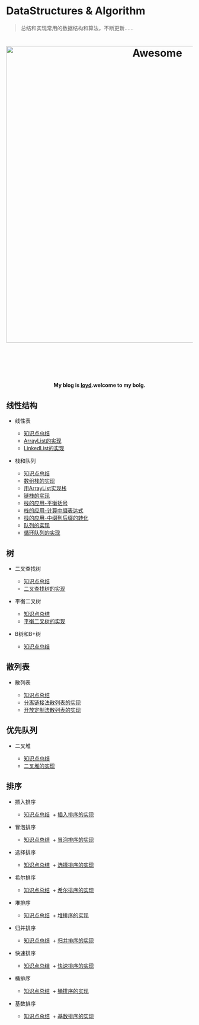 # DataStructures & Algorithm 

> 总结和实现常用的数据结构和算法，不断更新......

<h1 align="center">
	<img width="800" src="https://timgsa.baidu.com/timg?image&quality=80&size=b9999_10000&sec=1501735744257&di=5bd85ef8be8f093387059a6d5ade077e&imgtype=0&src=http%3A%2F%2Fpic.0513.org%2Fforum%2F201603%2F14%2F173348bhll7ezpluvoiona.jpeg" alt="Awesome">
	<br>
	<br>
</h1>

<br>
<br>

<h4 align="center">My blog is <a href="http://loyd.tech">loyd</a>.welcome to my bolg.</h4>


## 线性结构

+ 线性表 

  + [知识点总结](http://loyd.tech/2017/06/17/%E7%BA%BF%E6%80%A7%E8%A1%A8/) 
  + [ArrayList的实现](https://github.com/LoydC/DataStructures/blob/master/DataStructures/src/tech/loyd/ds/list/MyArrayList.java)
  + [LinkedList的实现](https://github.com/LoydC/DataStructures/blob/master/DataStructures/src/tech/loyd/ds/list/MyLinkedList.java)
  
+ 栈和队列

  + [知识点总结](http://loyd.tech/2017/06/25/%E6%A0%88%E5%92%8C%E9%98%9F%E5%88%97/) 
  + [数组栈的实现](https://github.com/LoydC/DataStructures/blob/master/DataStructures/src/tech/loyd/ds/stack/ArrayStack.java)
  + [用ArrayList实现栈](https://github.com/LoydC/DataStructures/blob/master/DataStructures/src/tech/loyd/ds/stack/ArrayStack2.java)
  + [链栈的实现](https://github.com/LoydC/DataStructures/blob/master/DataStructures/src/tech/loyd/ds/stack/LinkStack.java)
  + [栈的应用-平衡括号](https://github.com/LoydC/DataStructures/blob/master/DataStructures/src/tech/loyd/ds/stack/BalanceBrackets.java)
  + [栈的应用-计算中缀表达式](https://github.com/LoydC/DataStructures/blob/master/DataStructures/src/tech/loyd/ds/stack/CalPostfix.java)
  + [栈的应用-中缀到后缀的转化](https://github.com/LoydC/DataStructures/blob/master/DataStructures/src/tech/loyd/ds/stack/ConvertInfixToPostfix.java)
  + [队列的实现](https://github.com/LoydC/DataStructures/blob/master/DataStructures/src/tech/loyd/ds/queue/LinkQueue.java)
  + [循环队列的实现](https://github.com/LoydC/DataStructures/blob/master/DataStructures/src/tech/loyd/ds/queue/LoopQueue.java)


## 树

+ 二叉查找树

  + [知识点总结](http://loyd.tech/2017/07/24/%E4%BA%8C%E5%8F%89%E6%9F%A5%E6%89%BE%E6%A0%91/) 
  + [二叉查找树的实现](https://github.com/LoydC/DataStructures/blob/master/DataStructures/src/tech/loyd/ds/tree/BinarySearchTree.java)

+ 平衡二叉树

  + [知识点总结](http://loyd.tech/2017/07/25/%E5%B9%B3%E8%A1%A1%E4%BA%8C%E5%8F%89%E6%A0%91/) 
  + [平衡二叉树的实现](https://github.com/LoydC/DataStructures/blob/master/DataStructures/src/tech/loyd/ds/tree/AvlTree.java)


+ B树和B+树

  + [知识点总结](http://loyd.tech/2017/07/31/B%E6%A0%91%E5%92%8CB+%E6%A0%91/) 
 

## 散列表

+ 散列表 

  + [知识点总结](http://loyd.tech/2017/08/01/%E6%95%A3%E5%88%97%E8%A1%A8/) 
  + [分离链接法散列表的实现](https://github.com/LoydC/DataStructures/blob/master/DataStructures/src/tech/loyd/ds/hashtable/SeparateChainingHashTable.java)
  + [开放定制法散列表的实现](https://github.com/LoydC/DataStructures/blob/master/DataStructures/src/tech/loyd/ds/hashtable/QuadraticProbingHashTable.java)


## 优先队列

+ 二叉堆

  + [知识点总结](http://loyd.tech/2017/08/01/%E4%BA%8C%E5%8F%89%E5%A0%86/) 
  + [二叉堆的实现](https://github.com/LoydC/DataStructures/blob/master/DataStructures/src/tech/loyd/ds/heap/BinaryHeap.java)
 


## 排序

+ 插入排序

  + [知识点总结](http://loyd.tech/2017/07/03/%E6%8F%92%E5%85%A5%E6%8E%92%E5%BA%8F/) 
  + [插入排序的实现](https://github.com/LoydC/DataStructures/blob/master/DataStructures/src/tech/loyd/algorithm/sort/InsertionSort.java)
  
+ 冒泡排序

  + [知识点总结](http://loyd.tech/2017/07/01/%E5%86%92%E6%B3%A1%E6%8E%92%E5%BA%8F/) 
  + [冒泡排序的实现](https://github.com/LoydC/DataStructures/blob/master/DataStructures/src/tech/loyd/algorithm/sort/BubbleSort.java)

+ 选择排序

  + [知识点总结](http://loyd.tech/2017/07/01/%E9%80%89%E6%8B%A9%E6%8E%92%E5%BA%8F/) 
  + [选择排序的实现](https://github.com/LoydC/DataStructures/blob/master/DataStructures/src/tech/loyd/algorithm/sort/SelectionSort.java)

+ 希尔排序

  + [知识点总结](http://loyd.tech/2017/07/02/%E5%B8%8C%E5%B0%94%E6%8E%92%E5%BA%8F/) 
  + [希尔排序的实现](https://github.com/LoydC/DataStructures/blob/master/DataStructures/src/tech/loyd/algorithm/sort/ShellSort.java)
  
+ 堆排序

  + [知识点总结](http://loyd.tech/2017/07/06/%E5%A0%86%E6%8E%92%E5%BA%8F/) 
  + [堆排序的实现](https://github.com/LoydC/DataStructures/blob/master/DataStructures/src/tech/loyd/algorithm/sort/HeapSort.java)
 
+ 归并排序

  + [知识点总结](http://loyd.tech/2017/07/04/%E5%BD%92%E5%B9%B6%E6%8E%92%E5%BA%8F/) 
  + [归并排序的实现](https://github.com/LoydC/DataStructures/blob/master/DataStructures/src/tech/loyd/algorithm/sort/MergeSort.java)
 
+ 快速排序

  + [知识点总结](http://loyd.tech/2017/07/05/%E5%BF%AB%E9%80%9F%E6%8E%92%E5%BA%8F/) 
  + [快速排序的实现](https://github.com/LoydC/DataStructures/blob/master/DataStructures/src/tech/loyd/algorithm/sort/QuickSort.java) 

+ 桶排序

  + [知识点总结](http://loyd.tech/2017/07/06/%E6%A1%B6%E6%8E%92%E5%BA%8F/) 
  + [桶排序的实现](https://github.com/LoydC/DataStructures/blob/master/DataStructures/src/tech/loyd/algorithm/sort/BucketSort.java) 

+ 基数排序

  + [知识点总结](http://loyd.tech/2017/07/06/%E5%9F%BA%E6%95%B0%E6%8E%92%E5%BA%8F/) 
  + [基数排序的实现](https://github.com/LoydC/DataStructures/blob/master/DataStructures/src/tech/loyd/algorithm/sort/RadixSort.java) 
